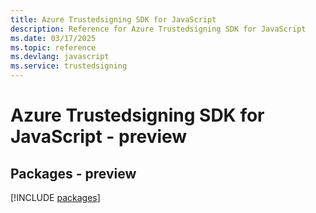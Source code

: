 ```yaml
---
title: Azure Trustedsigning SDK for JavaScript
description: Reference for Azure Trustedsigning SDK for JavaScript
ms.date: 03/17/2025
ms.topic: reference
ms.devlang: javascript
ms.service: trustedsigning
---
```

# Azure Trustedsigning SDK for JavaScript - preview
## Packages - preview
[!INCLUDE [packages](trustedsigning-index.md)]